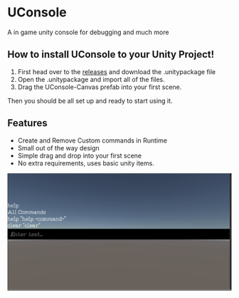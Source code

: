 # UConsole
A in game unity console for debugging and much more


## How to install UConsole to your Unity Project!

1. First head over to the [releases](https://github.com/MarshMello0/UConsole/releases) and download the .unitypackage file
3. Open the .unitypackage and import all of the files.
4. Drag the UConsole-Canvas prefab into your first scene.

Then you should be all set up and ready to start using it.

## Features

- Create and Remove Custom commands in Runtime
- Small out of the way design
- Simple drag and drop into your first scene
- No extra requirements, uses basic unity items.

![Image of UConsole](https://raw.githubusercontent.com/MarshMello0/UConsole/master/Images/uconsole.png)